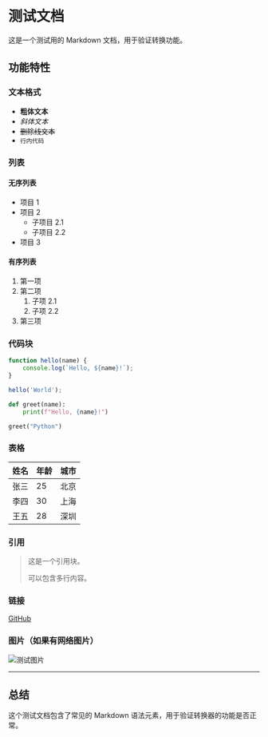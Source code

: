 # 测试文档

这是一个测试用的 Markdown 文档，用于验证转换功能。

## 功能特性

### 文本格式

- **粗体文本**
- *斜体文本*
- ~~删除线文本~~
- `行内代码`

### 列表

#### 无序列表
- 项目 1
- 项目 2
  - 子项目 2.1
  - 子项目 2.2
- 项目 3

#### 有序列表
1. 第一项
2. 第二项
   1. 子项 2.1
   2. 子项 2.2
3. 第三项

### 代码块

```javascript
function hello(name) {
    console.log(`Hello, ${name}!`);
}

hello('World');
```

```python
def greet(name):
    print(f"Hello, {name}!")

greet("Python")
```

### 表格

| 姓名 | 年龄 | 城市 |
|------|------|------|
| 张三 | 25   | 北京 |
| 李四 | 30   | 上海 |
| 王五 | 28   | 深圳 |

### 引用

> 这是一个引用块。
> 
> 可以包含多行内容。

### 链接

[GitHub](https://github.com)

### 图片（如果有网络图片）

![测试图片](https://via.placeholder.com/300x200)

---

## 总结

这个测试文档包含了常见的 Markdown 语法元素，用于验证转换器的功能是否正常。
